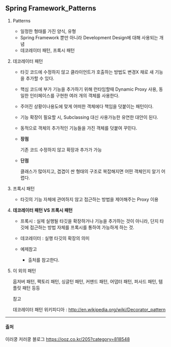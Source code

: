 ## Spring Framework_Patterns

1. Patterns

   + 일정한 형태를 가진 양식, 유형
   + Spring Framework 뿐만 아니라 Development Design에 대해 사용되는 개념
   + 데코레이터 패턴, 프록시 패턴

2. 데코레이터 패턴

   + 타깃 코드에 수정하지 않고 클라이언트가 호출하는 방법도 변경X 채로 새 기능을 추가할 수 있다.

   + 핵심 코드에 부가 기능을 추가하기 위해 런타임할때 Dynamic Proxy 사용, 동일한 인터페이스를 구현한 여러 개의 객체를 사용한다.

   + 주어진 상황이나용도에 맞게 어떠한 객체에다 책임을 덧붙이는 패턴이다.

   + 기능 확장이 필요할 시, Subclassing 대신 사용가능한 유연한 대안이 된다.

   + 동적으로 객체의 추가적인 기능들을 가진 객체를 덧붙여 꾸민다.

   + **장점** 

     기존 코드 수정하지 않고 확장과 추가가 가능

   + **단점**

     클래스가 많아지고, 겹겹이 싼 형태의 구조로 복잡해지면 어떤 객체인지 알기 어렵다.

3. 프록시 패턴

   + 타깃의 기능 자체에 관여하지 않고 접근하는 방법을 제어해주는 Proxy 이용

4. **데코레이터 패턴 VS 프록시 패턴**

   + 프록시 : 실제 실행될 타깃을 확장하거나 기능을 추가하는 것이 아니라, 단지 타깃에 접근하는 방법 자체를 프록시를 통하여 가능하게 하는 것.
   + 데코레이터 : 실행 타깃의 확장의 의미

   + 예제참고
     + 출처를 참고한다.

5. 이 외의 패턴

   옵저버 패턴, 팩토리 패턴, 싱글턴 패턴, 커맨드 패턴, 어댑터 패턴, 퍼사드 패턴, 템플릿 패턴 등등 

   참고

   데코레이터 패턴 위키피디아 : http://en.wikipedia.org/wiki/Decorator_pattern

   

---



#### 출처

이러쿵 저러쿵 블로그 https://ooz.co.kr/205?category=818548